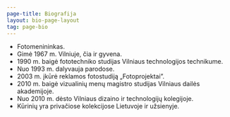 ```yaml
---
page-title: Biografija
layout: bio-page-layout
tag: page-bio
---
```


<ul>
<li dir="ltr">
<div dir="ltr">Fotomenininkas.</div>
</li>
<li dir="ltr">
<div dir="ltr">Gimė 1967 m. Vilniuje, čia ir gyvena.</div>
</li>
<li dir="ltr">
<div dir="ltr">1990 m. baigė fototechniko studijas Vilniaus technologijos technikume.</div>
</li>
<li dir="ltr">
<div dir="ltr">Nuo 1993 m. dalyvauja parodose.</div>
</li>
<li dir="ltr">
<div dir="ltr">2003 m. įkūrė reklamos fotostudiją &bdquo;Fotoprojektai&rdquo;.</div>
</li>
<li dir="ltr">
<div dir="ltr">2010 m. baigė vizualinių menų magistro studijas Vilniaus dailės akademijoje.</div>
</li>
<li dir="ltr">
<div dir="ltr">Nuo 2010 m. dėsto Vilniaus dizaino ir technologijų kolegijoje.</div>
</li>
<li dir="ltr">Kūrinių yra privačiose kolekcijose Lietuvoje ir užsienyje.</li>
</ul>